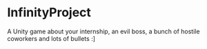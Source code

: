 # InfinityProject

A Unity game about your internship, an evil boss, a bunch of hostile coworkers and lots of bullets :]
